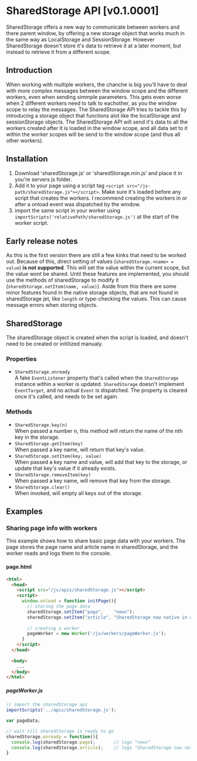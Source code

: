 # SharedStorage API [v0.1.0001]
SharedStorage offers a new way to communicate between workers and there parent window, by offering a new storage object that works much in the same way as LocalStorage and SessionStorage. However SharedStorage doesn't store it's data to retrieve it at a later moment, but instead to retrieve it from a different scope.

## Introduction
When working with multiple workers, the chanche is big you'll have to deal with more complex messages between the window scope and the different workers, even when sending simmple parameters. This gets even worse when 2 different workers need to talk to eachother, as you the window scope to relay the messages. The SharedStorage API tries to tackle this by introducing a storage object that functions alot like the localStorage and sessionStorage objects. The SharedStorage API will send it's data to all the workers created after it is loaded in the window scope, and all data set to it within the worker scopes will be send to the window scope (and thus all other workers).

## Installation
1. Download 'sharedStorage.js' or 'sharedStorage.min.js' and place it in you're servers js folder.
2. Add it to your page using a script tag `<script src="/js-path/sharedStorage.js"></script>`. Make sure it's loaded before any script that creates the workers. I recommend creating the workers in or after a onload event was dispatched by the window.
3. import the same script in your worker using `importScripts('relativePath/sharedStorage.js')` at the start of the worker script.

## Early release notes
As this is the first version there are still a few kinks that need to be worked out. Because of this, direct setting of values (`sharedStorage.<name> = value`) <b>is not supported</b>. This will set the value within the current scope, but the value wont be shared. Until these features are implemented, you should use the methods of sharedStorage to modify it (`sharedStorage.setItem(name, value)`).
Aside from this there are some minor features found in the native storage objects, that are not found in sharedStorage jet, like `length` or type-checking the values. This can cause message errors when storing objects.

## SharedStorage
The sharedStorage object is created when the script is loaded, and doesn't need to be created or initilized manualy.
### Properties
* `SharedStorage.onready`<br>
  A fake `EventListener` property that's called when the `SharedStorage` instance within a worker is updated. `SharedStorage` doesn't implement `EventTarget`, and no actual `Event` is dispatched. The property is cleared once it's called, and needs to be set again.
  
### Methods
* `SharedStorage.key(n)`<br>
  When passed a number n, this method will return the name of the nth key in the storage.
* `SharedStorage.getItem(key)`<br>
  When passed a key name, will return that key's value.
* `SharedStorage.setItem(key, value)`<br>
  When passed a key name and value, will add that key to the storage, or update that key's value if it already exists.
* `SharedStorage.removeItem(key)`<br>
  When passed a key name, will remove that key from the storage.
* `SharedStorage.clear()`<br>
  When invoked, will empty all keys out of the storage.

## Examples

### Sharing page info with workers
This example shows how to share basic page data with your workers. The page stores the page name and article name in sharedStorage, and the worker reads and logs them to the console.

#### page.html
```html
<html>
  <head>
    <script src="/js/apis/sharedStorage.js"></script>
    <script>
      window.onload = function initPage(){
        // storing the page data
        sharedStorage.setItem("page",    "news");
        sharedStorage.setItem("article", "SharedStorage now native in all major browsers");
        
        // creating a worker
        pageWorker = new Worker('/js/workers/pageWorker.js');
      }
    </script>
  </head>
  
  <body>
    ...
  </body>
</html>
```

##### pageWorker.js
```javascript
// import the sharedStorage api
importScripts('../apis/sharedStorage.js');

var pageData;

// wait till sharedStorage is ready to go
sharedStorage.onready = function(){
  console.log(sharedStorage.page);       // logs "news"
  console.log(sharedStorage.article);    // logs "SharedStorage now native in all major browsers"
}
```






